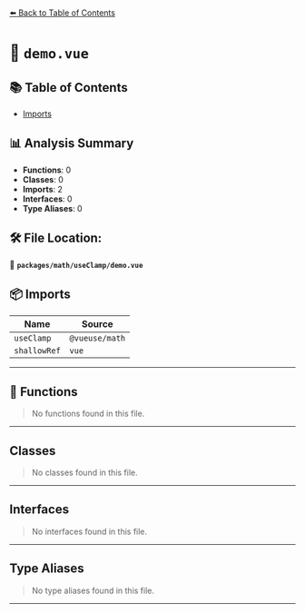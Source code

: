 [⬅️ Back to Table of Contents](../../../index.md)

# 📄 `demo.vue`

## 📚 Table of Contents

- [Imports](#imports)

## 📊 Analysis Summary

- **Functions**: 0
- **Classes**: 0
- **Imports**: 2
- **Interfaces**: 0
- **Type Aliases**: 0

## 🛠️ File Location:
📂 **`packages/math/useClamp/demo.vue`**

## 📦 Imports

| Name | Source |
|------|--------|
| `useClamp` | `@vueuse/math` |
| `shallowRef` | `vue` |


---

## 🔧 Functions

> No functions found in this file.


---

## Classes

> No classes found in this file.


---

## Interfaces

> No interfaces found in this file.


---

## Type Aliases

> No type aliases found in this file.


---